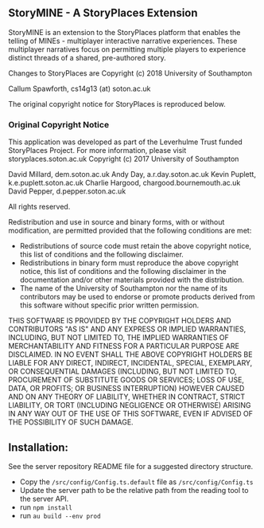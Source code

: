 StoryMINE - A StoryPlaces Extension
------------
StoryMINE is an extension to the StoryPlaces platform that enables the telling of MINEs - multiplayer interactive narrative experiences. These multiplayer narratives focus on permitting multiple players to experience distinct threads of a shared, pre-authored story. 

Changes to StoryPlaces are Copyright (c) 2018 University of Southampton

Callum Spawforth, cs14g13 (at) soton.ac.uk

The original copyright notice for StoryPlaces is reproduced below.

### Original Copyright Notice

This application was developed as part of the Leverhulme Trust funded
StoryPlaces Project. For more information, please visit storyplaces.soton.ac.uk
Copyright (c) 2017 University of Southampton

David Millard, dem.soton.ac.uk
Andy Day, a.r.day.soton.ac.uk
Kevin Puplett, k.e.puplett.soton.ac.uk
Charlie Hargood, chargood.bournemouth.ac.uk
David Pepper, d.pepper.soton.ac.uk

All rights reserved.

Redistribution and use in source and binary forms, with or without
modification, are permitted provided that the following conditions are met:
- Redistributions of source code must retain the above copyright
   notice, this list of conditions and the following disclaimer.
- Redistributions in binary form must reproduce the above copyright
   notice, this list of conditions and the following disclaimer in the
   documentation and/or other materials provided with the distribution.
- The name of the University of Southampton nor the name of its
   contributors may be used to endorse or promote products derived from
   this software without specific prior written permission.

 THIS SOFTWARE IS PROVIDED BY THE COPYRIGHT HOLDERS AND CONTRIBUTORS "AS IS"
AND ANY EXPRESS OR IMPLIED WARRANTIES, INCLUDING, BUT NOT LIMITED TO, THE
IMPLIED WARRANTIES OF MERCHANTABILITY AND FITNESS FOR A PARTICULAR PURPOSE
ARE DISCLAIMED. IN NO EVENT SHALL THE ABOVE COPYRIGHT HOLDERS BE LIABLE FOR ANY
DIRECT, INDIRECT, INCIDENTAL, SPECIAL, EXEMPLARY, OR CONSEQUENTIAL DAMAGES
(INCLUDING, BUT NOT LIMITED TO, PROCUREMENT OF SUBSTITUTE GOODS OR SERVICES;
LOSS OF USE, DATA, OR PROFITS; OR BUSINESS INTERRUPTION) HOWEVER CAUSED AND
ON ANY THEORY OF LIABILITY, WHETHER IN CONTRACT, STRICT LIABILITY, OR TORT
(INCLUDING NEGLIGENCE OR OTHERWISE) ARISING IN ANY WAY OUT OF THE USE OF
THIS SOFTWARE, EVEN IF ADVISED OF THE POSSIBILITY OF SUCH DAMAGE.

Installation:
-------------
See the server repository README file for a suggested directory structure.
* Copy the `/src/config/Config.ts.default` file as `/src/config/Config.ts`
* Update the server path to be the relative path from the reading tool to the server API.
* run `npm install`
* run `au build --env prod`

